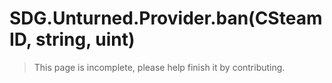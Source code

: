 # SDG.Unturned.Provider.ban(CSteamID, string, uint)

> This page is incomplete, please help finish it by contributing.